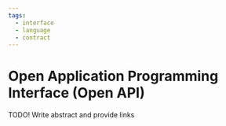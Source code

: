 ```yaml
---
tags:
  - interface
  - language
  - contract
---
```

# Open Application Programming Interface (Open API)

TODO! Write abstract and provide links